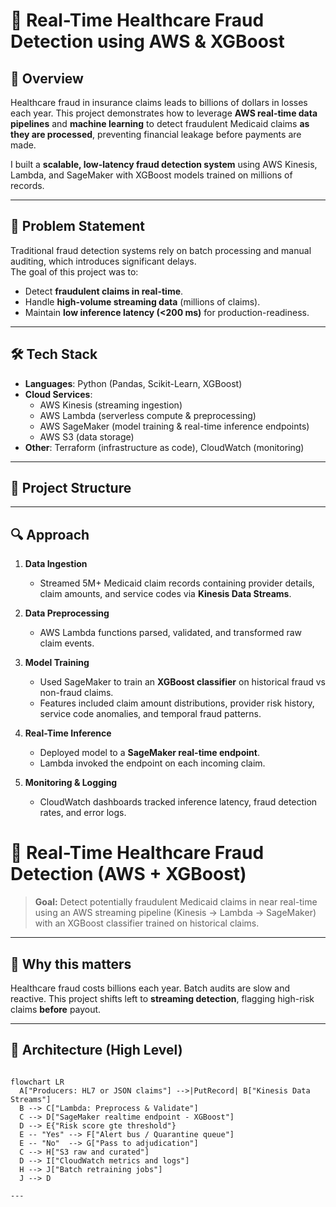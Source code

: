 # 🏥 Real-Time Healthcare Fraud Detection using AWS & XGBoost  

## 📌 Overview  
Healthcare fraud in insurance claims leads to billions of dollars in losses each year. This project demonstrates how to leverage **AWS real-time data pipelines** and **machine learning** to detect fraudulent Medicaid claims **as they are processed**, preventing financial leakage before payments are made.  

I built a **scalable, low-latency fraud detection system** using AWS Kinesis, Lambda, and SageMaker with XGBoost models trained on millions of records.  

---

## 🎯 Problem Statement  
Traditional fraud detection systems rely on batch processing and manual auditing, which introduces significant delays.  
The goal of this project was to:  
- Detect **fraudulent claims in real-time**.  
- Handle **high-volume streaming data** (millions of claims).  
- Maintain **low inference latency (<200 ms)** for production-readiness.  

---

## 🛠️ Tech Stack  
- **Languages**: Python (Pandas, Scikit-Learn, XGBoost)  
- **Cloud Services**:  
  - AWS Kinesis (streaming ingestion)  
  - AWS Lambda (serverless compute & preprocessing)  
  - AWS SageMaker (model training & real-time inference endpoints)  
  - AWS S3 (data storage)  
- **Other**: Terraform (infrastructure as code), CloudWatch (monitoring)  

---

## 📂 Project Structure  

---

## 🔍 Approach  

1. **Data Ingestion**  
   - Streamed 5M+ Medicaid claim records containing provider details, claim amounts, and service codes via **Kinesis Data Streams**.  

2. **Data Preprocessing**  
   - AWS Lambda functions parsed, validated, and transformed raw claim events.  

3. **Model Training**  
   - Used SageMaker to train an **XGBoost classifier** on historical fraud vs non-fraud claims.  
   - Features included claim amount distributions, provider risk history, service code anomalies, and temporal fraud patterns.  

4. **Real-Time Inference**  
   - Deployed model to a **SageMaker real-time endpoint**.  
   - Lambda invoked the endpoint on each incoming claim.  

5. **Monitoring & Logging**  
   - CloudWatch dashboards tracked inference latency, fraud detection rates, and error logs.  

# 🏥 Real-Time Healthcare Fraud Detection (AWS + XGBoost)

> **Goal:** Detect potentially fraudulent Medicaid claims in near real-time using an AWS streaming pipeline (Kinesis → Lambda → SageMaker) with an XGBoost classifier trained on historical claims.

---

## 🔎 Why this matters
Healthcare fraud costs billions each year. Batch audits are slow and reactive. This project shifts left to **streaming detection**, flagging high-risk claims **before** payout.

---

## 🧱 Architecture (High Level)
```mermaid

flowchart LR
  A["Producers: HL7 or JSON claims"] -->|PutRecord| B["Kinesis Data Streams"]
  B --> C["Lambda: Preprocess & Validate"]
  C --> D["SageMaker realtime endpoint - XGBoost"]
  D --> E{"Risk score gte threshold"}
  E -- "Yes" --> F["Alert bus / Quarantine queue"]
  E -- "No"  --> G["Pass to adjudication"]
  C --> H["S3 raw and curated"]
  D --> I["CloudWatch metrics and logs"]
  H --> J["Batch retraining jobs"]
  J --> D

---





